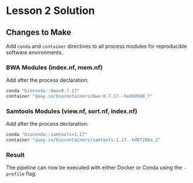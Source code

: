 # Lesson 2 Solution

## Changes to Make

Add `conda` and `container` directives to all process modules for reproducible software environments.

### BWA Modules (index.nf, mem.nf)

Add after the process declaration:

```groovy
conda "bioconda::bwa=0.7.17"
container "quay.io/biocontainers/bwa:0.7.17--hed695b0_7"
```

### Samtools Modules (view.nf, sort.nf, index.nf)

Add after the process declaration:

```groovy
conda "bioconda::samtools=1.17"
container "quay.io/biocontainers/samtools:1.17--hd87286a_2"
```

### Result

The pipeline can now be executed with either Docker or Conda using the `-profile` flag.
